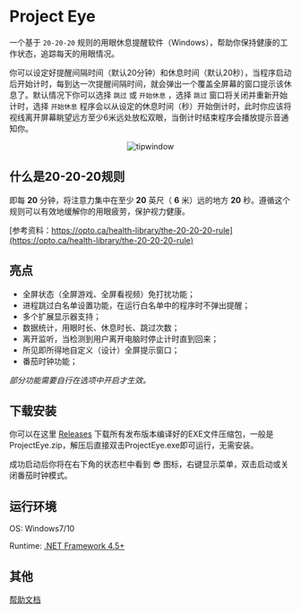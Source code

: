 # Project Eye

一个基于 `20-20-20` 规则的用眼休息提醒软件（Windows），帮助你保持健康的工作状态，追踪每天的用眼情况。

你可以设定好提醒间隔时间（默认20分钟）和休息时间（默认20秒），当程序启动后开始计时，每到达一次提醒间隔时间，就会弹出一个覆盖全屏幕的窗口提示该休息了。默认情况下你可以选择 `跳过` 或 `开始休息` ，选择 `跳过` 窗口将关闭并重新开始计时，选择 `开始休息` 程序会以从设定的休息时间（秒）开始倒计时，此时你应该将视线离开屏幕眺望远方至少6米远处放松双眼，当倒计时结束程序会播放提示音通知你。

<p align="center">
  <img alt="tipwindow" src="https://raw.githubusercontent.com/Planshit/ProjectEye/master/screenshot/tipwindow.jpg">
</p>

## 什么是20-20-20规则

即每 **20** 分钟，将注意力集中在至少 **20** 英尺（ **6** 米）远的地方 **20** 秒。遵循这个规则可以有效地缓解你的用眼疲劳，保护视力健康。

[参考资料：https://opto.ca/health-library/the-20-20-20-rule](https://opto.ca/health-library/the-20-20-20-rule)

## 亮点

- 全屏状态（全屏游戏、全屏看视频）免打扰功能；
- 进程跳过白名单设置功能，在运行白名单中的程序时不弹出提醒；
- 多个扩展显示器支持；
- 数据统计，用眼时长、休息时长、跳过次数；
- 离开监听，当检测到用户离开电脑时停止计时直到回来；
- 所见即所得地自定义（设计）全屏提示窗口；
- 番茄时钟功能；

*部分功能需要自行在选项中开启才生效。*

## 下载安装

你可以在这里 [Releases](https://github.com/Planshit/ProjectEye/releases) 下载所有发布版本编译好的EXE文件压缩包，一般是ProjectEye.zip，解压后直接双击ProjectEye.exe即可运行，无需安装。

成功启动后你将在右下角的状态栏中看到 😎 图标，右键显示菜单，双击启动或关闭番茄时钟模式。

## 运行环境

OS: Windows7/10

Runtime: [.NET Framework 4.5+](https://dotnet.microsoft.com/download/dotnet-framework) 

## 其他

[帮助文档](https://littlepanda.gitbook.io/project-eye/)

